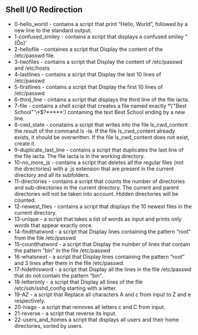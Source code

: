 ## Shell I/O Redirection

- 0-hello_world - contains a script that print “Hello, World”, followed by a new line to the standard output.
- 1-confused_smiley - contains a script that displays a confused smiley "(Ôo)'
- 2-hellofile - containes a script that Display the content of the /etc/passwd file.
- 3-twofiles - contains a script that Display the content of /etc/passwd and /etc/hosts
- 4-lastlines - contains a script that Display the last 10 lines of /etc/passwd
- 5-firstlines - contains a script that Display the first 10 lines of /etc/passwd
- 6-third_line - cintains a script that displays the third line of the file iacta.
- 7-file - contains a shell script that creates a file named exactly \*\\'"Best School"\'\\*$\?\*\*\*\*\*:) containing the text Best School ending by a new line.
- 8-cwd_state - conatains a script that writes into the file ls_cwd_content the result of the command ls -la. If the file ls_cwd_content already exists, it should be overwritten. If the file ls_cwd_content does not exist, create it.
- 9-duplicate_last_line - contains a script that duplicates the last line of the file iacta. The file iacta is in the working directory.
- 10-no_more_js - contains a script that deletes all the regular files (not the directories) with a .js extension that are present in the current directory and all its subfolders.
- 11-directories - contains a script that counts the number of directories and sub-directories in the current directory. The current and parent directories will not be taken into account. Hidden directories will be counted.
- 12-newest_files - contains a script that displays the 10 newest files in the current directory.
- 13-unique - a script that takes a list of words as input and prints only words that appear exactly once.
- 14-findthatword - a script that Display lines containing the pattern “root” from the file /etc/passwd
- 15-countthatword - a script that Display the number of lines that contain the pattern “bin” in the file /etc/passwd
- 16-whatsnext - a script that Display lines containing the pattern “root” and 3 lines after them in the file /etc/passwd.
- 17-hidethisword - a script that Display all the lines in the file /etc/passwd that do not contain the pattern “bin”.
- 18-letteronly - a script that Display all lines of the file /etc/ssh/sshd_config starting with a letter.
- 19-AZ - a script that Replace all characters A and c from input to Z and e respectively.
- 20-hiago - a script that removes all letters c and C from input.
- 21-reverse - a script that reverse its input.
- 22-users_and_homes a script that displays all users and their home directories, sorted by users.

 
